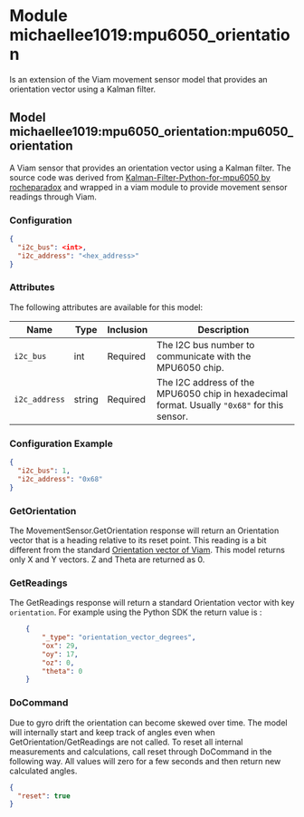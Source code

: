 # Module michaellee1019:mpu6050_orientation
Is an extension of the Viam movement sensor model that provides an orientation vector using a Kalman filter.

## Model michaellee1019:mpu6050_orientation:mpu6050_orientation
A Viam sensor that provides an orientation vector using a Kalman filter. The source code was derived from [Kalman-Filter-Python-for-mpu6050 by rocheparadox](https://github.com/rocheparadox/Kalman-Filter-Python-for-mpu6050) and wrapped in a viam module to provide movement sensor readings through Viam.

### Configuration
```json
{
  "i2c_bus": <int>,
  "i2c_address": "<hex_address>"
}
```

### Attributes
The following attributes are available for this model:

| Name          | Type   | Inclusion | Description                |
|---------------|--------|-----------|----------------------------|
| `i2c_bus`     | int    | Required  | The I2C bus number to communicate with the MPU6050 chip. |
| `i2c_address` | string | Required  | The I2C address of the MPU6050 chip in hexadecimal format. Usually `"0x68"` for this sensor. |

### Configuration Example
```json
{
  "i2c_bus": 1,
  "i2c_address": "0x68"
}
```

### GetOrientation
The MovementSensor.GetOrientation response will return an Orientation vector that is a heading relative to its reset point. This reading is a bit different from the standard [Orientation vector of Viam](https://docs.viam.com/operate/reference/orientation-vector/). This model returns only X and Y vectors. Z and Theta are returned as 0.


### GetReadings
The GetReadings response will return a standard Orientation vector with key `orientation`. For example using the Python SDK the return value is :

```json
	{
		"_type": "orientation_vector_degrees",
		"ox": 29,
		"oy": 17,
		"oz": 0,
		"theta": 0
	}
```

### DoCommand
Due to gyro drift the orientation can become skewed over time. The model will internally start and keep track of angles even when GetOrientation/GetReadings are not called. To reset all internal measurements and calculations, call reset through DoCommand in the following way. All values will zero for a few seconds and then return new calculated angles.

```json
{
  "reset": true
}
```
